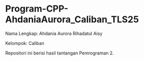 # Program-CPP-AhdaniaAurora_Caliban_TLS25

Nama Lengkap: Ahdania Aurora Rihadatul Aisy

Kelompok: Caliban

Repositori ini berisi hasil tantangan Pemrograman 2.  

